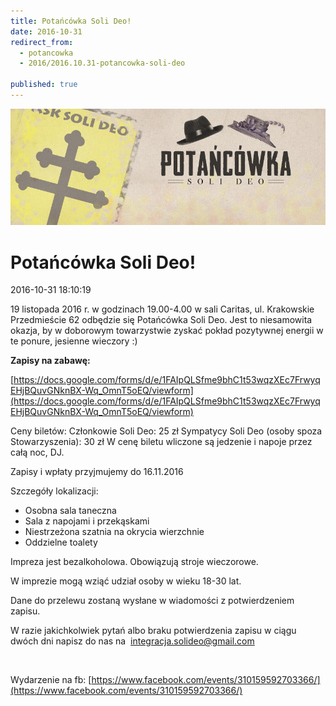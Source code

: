 ```yaml
---
title: Potańcówka Soli Deo!
date: 2016-10-31
redirect_from: 
  - potancowka
  - 2016/2016.10.31-potancowka-soli-deo

published: true
---
```



![ptc](/assets/posts/2016/2016-10-31-potancowka-soli-deo/potacka.jpg)

# Potańcówka Soli Deo!

<time>2016-10-31 18:10:19</time>


19 listopada 2016 r. w godzinach 19.00-4.00 w sali Caritas, ul. Krakowskie Przedmieście 62 odbędzie się Potańcówka Soli Deo. Jest to niesamowita okazja, by w doborowym towarzystwie zyskać pokład pozytywnej energii w te ponure, jesienne wieczory :)




**Zapisy na zabawę:**


[https://docs.google.com/forms/d/e/1FAIpQLSfme9bhC1t53wqzXEc7FrwyqEHjBQuvGNknBX-Wq_OmnT5oEQ/viewform](https://docs.google.com/forms/d/e/1FAIpQLSfme9bhC1t53wqzXEc7FrwyqEHjBQuvGNknBX-Wq_OmnT5oEQ/viewform)
 
 Ceny biletów:
 Członkowie Soli Deo: 25 zł
 Sympatycy Soli Deo (osoby spoza Stowarzyszenia): 30 zł
 W cenę biletu wliczone są jedzenie i napoje przez całą noc, DJ.


Zapisy i wpłaty przyjmujemy do 16.11.2016


Szczegóły lokalizacji:


- Osobna sala taneczna 
 - Sala z napojami i przekąskami 
 - Niestrzeżona szatnia na okrycia wierzchnie
 - Oddzielne toalety


Impreza jest bezalkoholowa. Obowiązują stroje wieczorowe.


W imprezie mogą wziąć udział osoby w wieku 18-30 lat.


Dane do przelewu zostaną wysłane w wiadomości z potwierdzeniem zapisu.


W razie jakichkolwiek pytań albo braku potwierdzenia zapisu w ciągu dwóch dni napisz do nas na  integracja.solideo@gmail.com 


 


Wydarzenie na fb: [https://www.facebook.com/events/310159592703366/](https://www.facebook.com/events/310159592703366/)


<!--{{json:{"created_date":"2016-10-31 18:10:19","publish_down":"0000-00-00 00:00:00","id":"5466"}}}-->